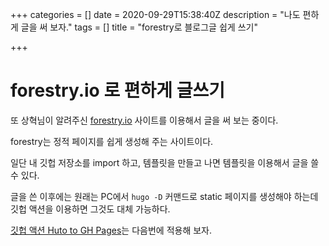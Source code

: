 +++
categories = []
date = 2020-09-29T15:38:40Z
description = "나도 편하게 글을 써 보자."
tags = []
title = "forestry로 블로그글 쉽게 쓰기"

+++
# forestry.io 로 편하게 글쓰기

또 상혁님이 알려주신 [forestry.io](https://forestry.io) 사이트를 이용해서 글을 써 보는 중이다.

forestry는 정적 페이지를 쉽게 생성해 주는 사이트이다.

일단 내 깃헙 저장소를 import 하고, 템플릿을 만들고 나면 템플릿을 이용해서 글을 쓸 수 있다.

글을 쓴 이후에는 원래는 PC에서 `hugo -D` 커맨드로 static 페이지를 생성해야 하는데 깃헙 액션을 이용하면 그것도 대체 가능하다.

[깃헙 액션 Huto to GH Pages](https://github.com/marketplace/actions/hugo-to-gh-pages)는 다음번에 적용해 보자.